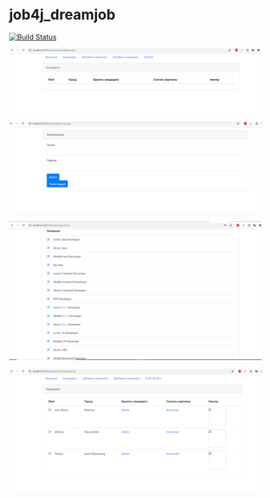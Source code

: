 # job4j_dreamjob

[![Build Status](https://www.travis-ci.com/KirillReal/job4j_dreamjob.svg?branch=main)](https://www.travis-ci.com/github/KirillReal/job4j_dreamjob)

![ScreenShot](images/images1.png)

![ScreenShot](images/Login.png)

![ScreenShot](images/Posts.png)

![ScreenShot](images/Candidates.png)

